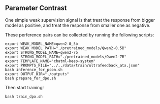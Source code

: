 ## Parameter Contrast

One simple weak supervision signal is that treat the response from bigger model as positive, and treat the response from smaller one as negative.

These perference pairs can be collected by running the following scripts:

```
export WEAK_MODEL_NAME=qwen2-0_5b
export WEAK_MODEL_PATH="./pretrained_models/Qwen2-0.5B"
export STRONG_MODEL_NAME=qwen2-7b
export STRONG_MODEL_PATH="./pretrained_models/Qwen2-7B"
export TEMPLATE_NAME="chatml-keep-system"
export PROMPTS_FILE="../../data/train/ultrafeedback_ata.json"
bash inference_for_pcon.sh
export OUTPUT_DIR="./outputs"
bash prepare_for_dpo.sh
```

Then start training!

```
bash train_dpo.sh
```
